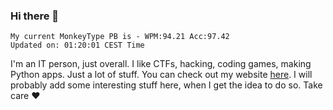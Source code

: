 ### Hi there 👋
<!-- PB START -->
```
My current MonkeyType PB is - WPM:94.21 Acc:97.42
Updated on: 01:20:01 CEST Time
```
<!-- PB END -->
I'm an IT person, just overall. I like CTFs, hacking, coding games, making Python apps. Just a lot of stuff.
You can check out my website [here](https://skill3472.github.io/).
I will probably add some interesting stuff here, when I get the idea to do so. Take care ❤️
